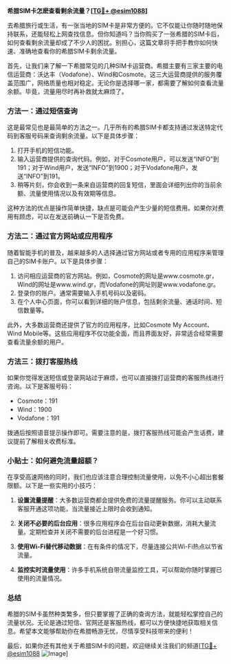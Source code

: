 **希腊SIM卡怎麽查看剩余流量？[[TG💪+ @esim1088](https://t.me/s/esim1088)]**

去希腊旅行或生活，有一张当地的SIM卡是非常方便的。它不仅能让你随时随地保持联系，还能轻松上网查找信息。但你知道吗？当你购买了一张希腊的SIM卡后，如何查看剩余流量却成了不少人的困扰。别担心，这篇文章将手把手教你如何快速、准确地查看你的希腊SIM卡剩余流量。

首先，让我们来了解一下希腊常见的几种SIM卡运营商。希腊主要有三家主要的电信运营商：沃达丰（Vodafone）、Wind和Cosmote。这三大运营商提供的服务覆盖范围广，网络质量也相对稳定。无论你是选择哪一家，都需要了解如何查看流量余额。毕竟，流量用尽时再补救就太麻烦了。

### 方法一：通过短信查询

这是最常见也是最简单的方法之一。几乎所有的希腊SIM卡都支持通过发送特定代码到客服号码来查询剩余流量。以下是具体步骤：

1. 打开手机的短信功能。
2. 输入运营商提供的查询代码。例如，对于Cosmote用户，可以发送“INFO”到191；对于Wind用户，发送“INFO”到1900；对于Vodafone用户，发送“INFO”到191。
3. 稍等片刻，你会收到一条来自运营商的回复短信，里面会详细列出你的当前余额、流量使用情况以及有效期等信息。

这种方法的优点是操作简单快捷，缺点是可能会产生少量的短信费用。如果你对费用有顾虑，可以在发送前确认一下是否免费。

### 方法二：通过官方网站或应用程序

随着智能手机的普及，越来越多的人选择通过官方网站或者专用的应用程序来管理自己的SIM卡账户。以下是具体步骤：

1. 访问相应运营商的官方网站。例如，Cosmote的网址是www.cosmote.gr，Wind的网址是www.wind.gr，而Vodafone的网址则是www.vodafone.gr。
2. 登录你的账户。通常需要输入手机号码以及密码。
3. 在个人中心页面，你可以看到详细的账户信息，包括剩余流量、通话时间、短信数量等。

此外，大多数运营商还提供了官方的应用程序，比如Cosmote My Account、Wind Mobile等。这些应用程序不仅功能全面，而且界面友好，非常适合经常需要查看流量余额的用户。

### 方法三：拨打客服热线

如果你觉得发送短信或登录网站过于麻烦，也可以直接拨打运营商的客服热线进行咨询。以下是客服号码：

- Cosmote：191
- Wind：1900
- Vodafone：191

拨通后按照语音提示操作即可。需要注意的是，拨打客服热线可能会产生话费，建议提前了解相关收费标准。

### 小贴士：如何避免流量超额？

在享受高速网络的同时，我们也应该注意合理控制流量使用，以免不小心超出套餐限额。以下是一些实用的小技巧：

1. **设置流量提醒**：大多数运营商都会提供免费的流量提醒服务。你可以主动联系客服开通这项功能，当流量接近上限时会收到通知。
   
2. **关闭不必要的后台应用**：很多应用程序会在后台自动更新数据，消耗大量流量。定期检查并关闭不需要的后台进程是一个好习惯。

3. **使用Wi-Fi替代移动数据**：在有条件的情况下，尽量连接公共Wi-Fi热点以节省流量。

4. **监控实时流量使用**：许多手机系统自带流量监控工具，可以帮助你随时掌握已使用的流量情况。

### 总结

希腊的SIM卡虽然种类繁多，但只要掌握了正确的查询方法，就能轻松掌控自己的流量状况。无论是通过短信、官网还是客服热线，都可以方便快捷地获取相关信息。希望本文能够帮助你在希腊畅游无忧，尽情享受科技带来的便利！

最后，如果你还有其他关于希腊SIM卡的问题，欢迎继续关注我们的频道[[TG💪+ @esim1088](https://t.me/s/esim1088) ![Image](https://i.postimg.cc/4NQfJmqS/Snipaste-2025-05-13-00-14-12.png)]